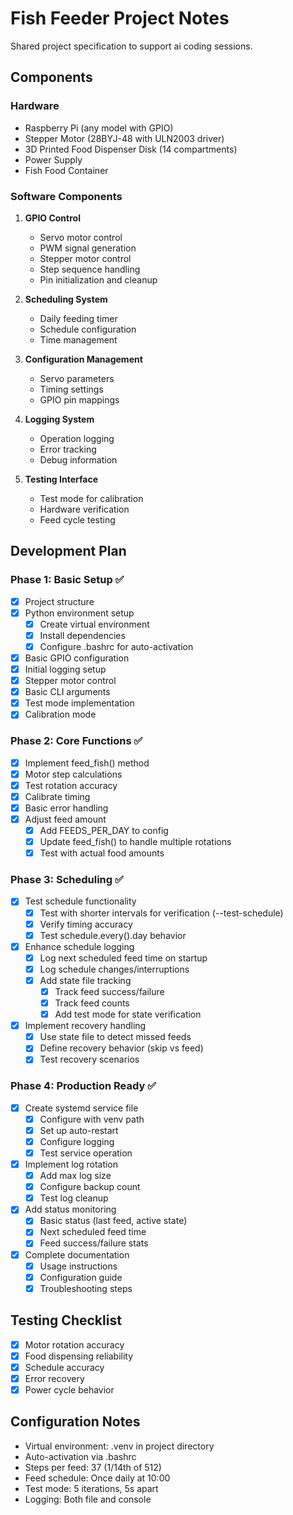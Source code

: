 # Fish Feeder Project Notes

Shared project specification to support ai coding sessions.

## Components

### Hardware
- Raspberry Pi (any model with GPIO)
- Stepper Motor (28BYJ-48 with ULN2003 driver)
- 3D Printed Food Dispenser Disk (14 compartments)
- Power Supply
- Fish Food Container

### Software Components
1. **GPIO Control**
   - Servo motor control
   - PWM signal generation
   - Stepper motor control
   - Step sequence handling
   - Pin initialization and cleanup

2. **Scheduling System**
   - Daily feeding timer
   - Schedule configuration
   - Time management

3. **Configuration Management**
   - Servo parameters
   - Timing settings
   - GPIO pin mappings

4. **Logging System**
   - Operation logging
   - Error tracking
   - Debug information

5. **Testing Interface**
   - Test mode for calibration
   - Hardware verification
   - Feed cycle testing

## Development Plan

### Phase 1: Basic Setup ✅
- [x] Project structure
- [x] Python environment setup
    - [x] Create virtual environment
    - [x] Install dependencies
    - [x] Configure .bashrc for auto-activation
- [x] Basic GPIO configuration
- [x] Initial logging setup
- [x] Stepper motor control
- [x] Basic CLI arguments
- [x] Test mode implementation
- [x] Calibration mode

### Phase 2: Core Functions ✅
- [x] Implement feed_fish() method
- [x] Motor step calculations
- [x] Test rotation accuracy
- [x] Calibrate timing
- [x] Basic error handling
- [x] Adjust feed amount
    - [x] Add FEEDS_PER_DAY to config
    - [x] Update feed_fish() to handle multiple rotations
    - [x] Test with actual food amounts

### Phase 3: Scheduling ✅
- [x] Test schedule functionality
    - [x] Test with shorter intervals for verification (--test-schedule)
    - [x] Verify timing accuracy
    - [x] Test schedule.every().day behavior
- [x] Enhance schedule logging
    - [x] Log next scheduled feed time on startup
    - [x] Log schedule changes/interruptions
    - [x] Add state file tracking
        - [x] Track feed success/failure
        - [x] Track feed counts
        - [x] Add test mode for state verification
- [x] Implement recovery handling
    - [x] Use state file to detect missed feeds
    - [x] Define recovery behavior (skip vs feed)
    - [x] Test recovery scenarios

### Phase 4: Production Ready ✅
- [x] Create systemd service file
    - [x] Configure with venv path
    - [x] Set up auto-restart
    - [x] Configure logging
    - [x] Test service operation
- [x] Implement log rotation
    - [x] Add max log size
    - [x] Configure backup count
    - [x] Test log cleanup
- [x] Add status monitoring
    - [x] Basic status (last feed, active state)
    - [x] Next scheduled feed time
    - [x] Feed success/failure stats
- [x] Complete documentation
    - [x] Usage instructions
    - [x] Configuration guide
    - [x] Troubleshooting steps

## Testing Checklist
- [x] Motor rotation accuracy
- [x] Food dispensing reliability
- [x] Schedule accuracy
- [x] Error recovery
- [x] Power cycle behavior

## Configuration Notes
- Virtual environment: .venv in project directory
- Auto-activation via .bashrc
- Steps per feed: 37 (1/14th of 512)
- Feed schedule: Once daily at 10:00
- Test mode: 5 iterations, 5s apart
- Logging: Both file and console
